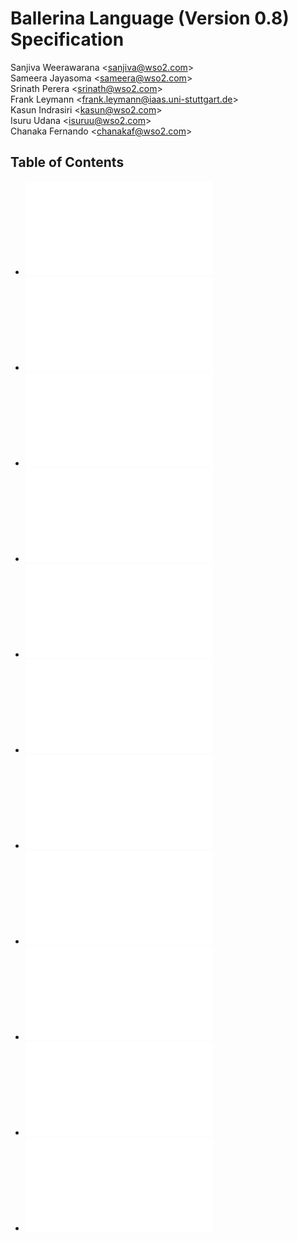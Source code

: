 # Ballerina Language (Version 0.8) Specification

Sanjiva Weerawarana <<sanjiva@wso2.com>><br/>
Sameera Jayasoma <<sameera@wso2.com>><br/>
Srinath Perera <<srinath@wso2.com>><br/>
Frank Leymann <<frank.leymann@iaas.uni-stuttgart.de>><br/>
Kasun Indrasiri <<kasun@wso2.com>><br/>
Isuru Udana <<isuruu@wso2.com>><br/>
Chanaka Fernando <<chanakaf@wso2.com>>

## Table of Contents
- ![Introduction](introduction.md)
- ![Concepts](concepts.md)
- ![Modularity & Versioning](modularity.md)
- ![Services & Resources](services.md)
- ![Functions](functions.md)
- ![Connectors & Actions](connectors.md)
- ![Workers](workers.md)
- ![Types & Variables](typesandvar.md)
- ![Statements](statements.md)
- ![Expressions](expressions.md)
- ![Other Stuff](rest.md)
